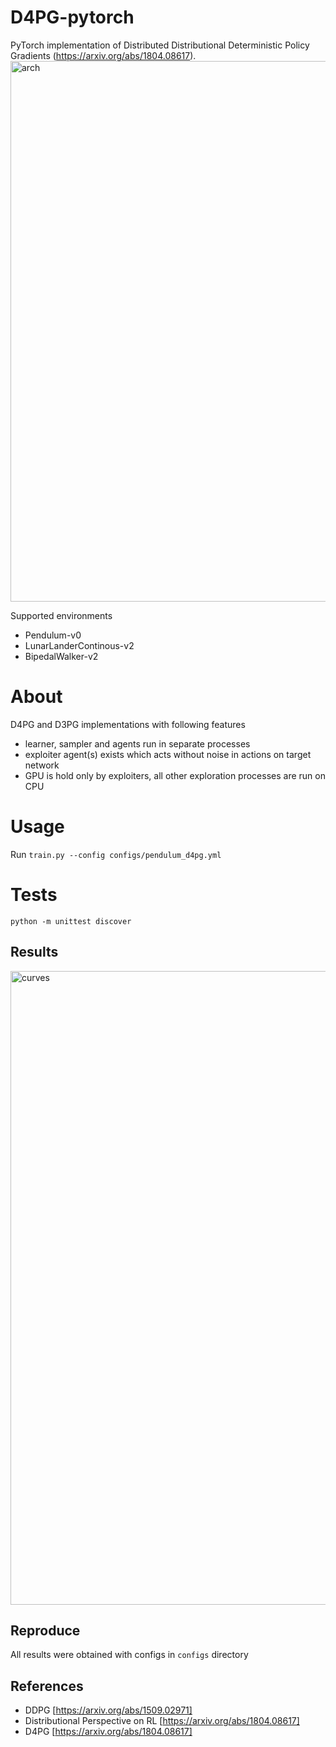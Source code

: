 # D4PG-pytorch

PyTorch implementation of Distributed Distributional Deterministic Policy Gradients (https://arxiv.org/abs/1804.08617).
<img width="865" alt="arch" src="https://user-images.githubusercontent.com/23639048/62874932-bedde500-bd2a-11e9-82e3-6b4899b4e6d2.png">

Supported environments
* Pendulum-v0
* LunarLanderContinous-v2
* BipedalWalker-v2

# About
D4PG and D3PG implementations with following features
* learner, sampler and agents run in separate processes
* exploiter agent(s) exists which acts without noise in actions on target network
* GPU is hold only by exploiters, all other exploration processes are run on CPU

# Usage
Run `train.py --config configs/pendulum_d4pg.yml`

# Tests
`python -m unittest discover`

## Results
<img width="1014" alt="curves" src="https://user-images.githubusercontent.com/23639048/68063948-7b41b880-fd26-11e9-839f-f042dc54de0e.png">

## Reproduce
All results were obtained with configs in `configs` directory

## References

* DDPG [https://arxiv.org/abs/1509.02971]
* Distributional Perspective on RL [https://arxiv.org/abs/1804.08617]
* D4PG [https://arxiv.org/abs/1804.08617]

